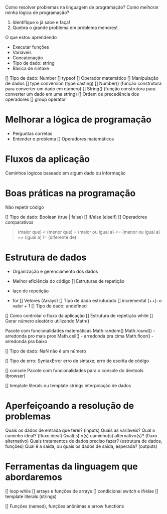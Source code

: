 Como resolver problemas na linguagem de programação?
Como melhorar minha lógica de programação?

1. Identifique o já sabe e faça!
2. Quebra o grande problema em problema menores!

O que estou aprendendo 
* Executar funções
* Variáveis
* Concatenação
* Tipo de dado: string
* Básica de sintaxe

[] Tipo de dado: Number
[] typeof
[] Operador matemático
[] Manipulação de dados
[] type conversion (type casting)
[] Number() (função construtora para converter um dado em número)
[] String() (função construtora para converter um dado em uma string)
[] Ordem de precedência dos operadores
[] group operator

# Melhorar a lógica de programação
  - Perguntas corretas
  - Entender o problema
  [] Operadores matemáticos

# Fluxos da aplicação
Caminhos lógicos baseado em algum dado ou informação

# Boas práticas na programação
Não repetir código

[] Tipo de dado: Boolean (true | false)
[] if/else (elseif)
[] Operadores comparativos

> (maior que)
< (menor que)
>= (maior ou igual a)
<= (menor ou igual a)
== (igual a)
!= (diferente de)

# Estrutura de dados
* Organização e gerenciamento dos dados
* Melhor eficiência do código
[] Estruturas de repetição

* laço de repetição
* for
[] Vetores (Arrays)
[] Tipo de dado estruturado
[] incremental (++): o valor + 1
[] Tipo de dado: undefined


[] Como controlar o fluxo da aplicação
[] Estrutura de repetição while
[] Gerar número aleatório utilizando Math()

Pacote com funcionalidades matemáticas
Math.random()
Math.round() - arredonda pro mais prox
Math.ceil() - arredonda pra cima
Math.floor() - arredonda pra baixo

[] Tipo de dado: NaN
não é um número

[] Tipo de erro: SyntaxError
erro de sintaxe; erro de escrita de código

[] console
Pacote com funcionalidades para o console do devtools (browser)

[] template literals ou template strings
interpolação de dados

# Aperfeiçoando a resolução de problemas

Quais os dados de entrada que terei? (inputs)
Quais as variáveis?
Qual o caminho ideal? (fluxo ideal)
Qual(is) o(s) caminho(s) alternativo(s)? (fluxo alternativo)
Quais tratamentos de dados preciso fazer? (estrutura de dados, funções)
Qual é a saída, ou quais os dados de saída, esperada? (outputs)


# Ferramentas da linguagem que abordaremos
[] loop while
[] arrays e funções de arrays
[] condicional switch e if/else
[] template literals (strings)

[] Funções (named), funções anônimas e arrow functions